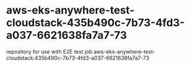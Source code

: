 # aws-eks-anywhere-test-cloudstack-435b490c-7b73-4fd3-a037-6621638fa7a7-73
repository for use with E2E test job aws-eks-anywhere-test-cloudstack:435b490c-7b73-4fd3-a037-6621638fa7a7-73
